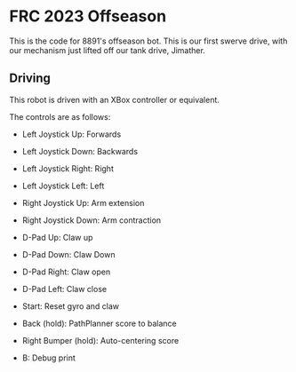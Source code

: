 # FRC 2023 Offseason

This is the code for 8891's offseason bot.
This is our first swerve drive, with our mechanism just lifted
off our tank drive, Jimather.

## Driving

This robot is driven with an XBox controller or equivalent.

The controls are as follows:
- Left Joystick Up: Forwards
- Left Joystick Down: Backwards
- Left Joystick Right: Right
- Left Joystick Left: Left

- Right Joystick Up: Arm extension
- Right Joystick Down: Arm contraction

- D-Pad Up: Claw up
- D-Pad Down: Claw Down
- D-Pad Right: Claw open
- D-Pad Left: Claw close

- Start: Reset gyro and claw
- Back (hold): PathPlanner score to balance
- Right Bumper (hold): Auto-centering score

- B: Debug print
